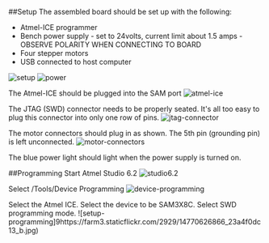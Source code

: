 ##Setup
The assembled board should be set up with the following:
* Atmel-ICE programmer
* Bench power supply - set to 24volts, current limit about 1.5 amps - OBSERVE POLARITY WHEN CONNECTING TO BOARD
* Four stepper motors
* USB connected to host computer

![setup](https://farm4.staticflickr.com/3910/14770638616_fa3c1c8794_b.jpg)
![power](https://farm4.staticflickr.com/3902/14791273484_149bdaa802_b.jpg)

The Atmel-ICE should be plugged into the SAM port
![atmel-ice](https://farm3.staticflickr.com/2912/14813475953_7781856e74_b.jpg)

The JTAG (SWD) connector needs to be properly seated. It's all too easy to plug this connector into only one row of pins.
![jtag-connector](https://farm3.staticflickr.com/2927/14607120307_1fdab4157f_b.jpg)

The motor connectors should plug in as shown. The 5th pin (grounding pin) is left unconnected.
![motor-connectors](https://farm4.staticflickr.com/3898/14606999538_19c8b88de2_b.jpg)

The blue power light should light when the power supply is turned on.

##Programming
Start Atmel Studio 6.2
![studio6.2](https://farm4.staticflickr.com/3847/14790500471_6c7aba38db_b.jpg)

Select /Tools/Device Programming 
![device-programming](https://farm4.staticflickr.com/3902/14606994178_5385b2c3fe_b.jpg)

Select the Atmel ICE. Select the device to be SAM3X8C. Select SWD programming mode. 
![setup-programming]9https://farm3.staticflickr.com/2929/14770626866_23a4f0dc13_b.jpg)